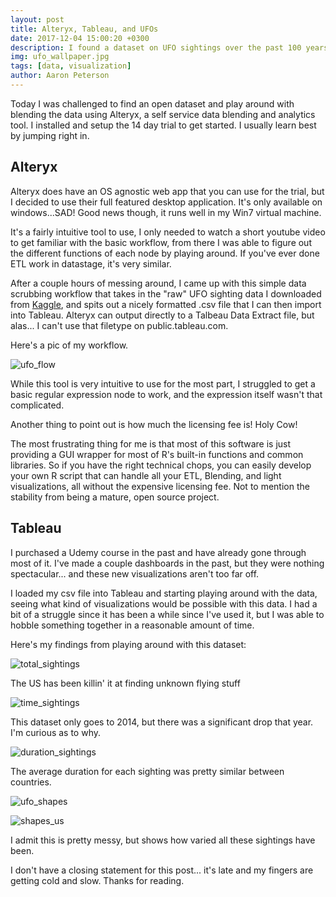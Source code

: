 ```yaml
---
layout: post
title: Alteryx, Tableau, and UFOs
date: 2017-12-04 15:00:20 +0300
description: I found a dataset on UFO sightings over the past 100 years, scrubbed the data, and did some introductory analysis on the data.
img: ufo_wallpaper.jpg
tags: [data, visualization]
author: Aaron Peterson
---
```

Today I was challenged to find an open dataset and play around with blending the data using Alteryx, a self service data blending and analytics tool. I installed and setup the 14 day trial to get started. I usually learn best by jumping right in.

## Alteryx
Alteryx does have an OS agnostic web app that you can use for the trial, but I decided to use their full featured desktop application. It's only available on windows...SAD! Good news though, it runs well in my Win7 virtual machine.

It's a fairly intuitive tool to use, I only needed to watch a short youtube video to get familiar with the basic workflow, from there I was able to figure out the different functions of each node by playing around. If you've ever done ETL work in datastage, it's very similar.

After a couple hours of messing around, I came up with this simple data scrubbing workflow that takes in the "raw" UFO sighting data I downloaded from [Kaggle](https://www.kaggle.com/NUFORC/ufo-sightings/data), and spits out a nicely formatted .csv file that I can then import into Tableau. Alteryx can output directly to a Talbeau Data Extract file, but alas... I can't use that filetype on public.tableau.com.

Here's a pic of my workflow.

![ufo_flow]({{site.baseurl}}/assets/img/ufo_flow.png)


While this tool is very intuitive to use for the most part, I struggled to get a basic regular expression node to work, and the expression itself wasn't that complicated.

Another thing to point out is how much the licensing fee is! Holy Cow!

The most frustrating thing for me is that most of this software is just providing a GUI wrapper for most of R's built-in functions and common libraries. So if you have the right technical chops, you can easily develop your own R script that can handle all your ETL, Blending, and light visualizations, all without the expensive licensing fee. Not to mention the stability from being a mature, open source project.

## Tableau
I purchased a Udemy course in the past and have already gone through most of it. I've made a couple dashboards in the past, but they were nothing spectacular... and these new visualizations aren't too far off.

I loaded my csv file into Tableau and starting playing around with the data, seeing what kind of visualizations would be possible with this data. I had a bit of a struggle since it has been a while since I've used it, but I was able to hobble something together in a reasonable amount of time.

Here's my findings from playing around with this dataset:

![total_sightings]({{site.baseurl}}/assets/img/total_sightings.png)


The US has been killin' it at finding unknown flying stuff

![time_sightings]({{site.baseurl}}/assets/img/time_sightings.png)


This dataset only goes to 2014, but there was a significant drop that year. I'm curious as to why.


![duration_sightings]({{site.baseurl}}/assets/img/duration_sightings.png)


The average duration for each sighting was pretty similar between countries.


![ufo_shapes]({{site.baseurl}}/assets/img/ufo_shapes.png)



![shapes_us]({{site.baseurl}}/assets/img/shapes_us.png)


I admit this is pretty messy, but shows how varied all these sightings have been.

I don't have a closing statement for this post... it's late and my fingers are getting cold and slow. Thanks for reading.
